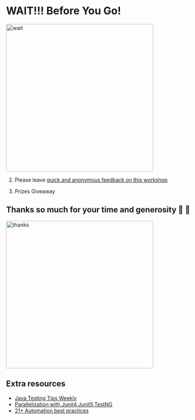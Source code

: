 # WAIT!!! Before You Go!

<img src="https://media.giphy.com/media/fX1JmOTb65KbdDYuGn/giphy.gif" alt="wait" width="400"/>

2. Please leave [quick and anonymous feedback on this workshop](https://docs.google.com/forms/d/e/1FAIpQLSfhKpfdRU9FuqYMfFyqD3GhjdYADzZikjes7boVErWlru4XBA/viewform?usp=sf_link)

3. Prizes Giveaway

## Thanks so much for your time and generosity 🙌 👏

<img src="https://media.giphy.com/media/3oEjHWXddcCOGZNmFO/giphy.gif" alt="thanks" width="400"/>

## Extra resources

- [Java Testing Tips Weekly](https://ultimateqa.ck.page/selenium-java-tips)
- [Parallelization with Junit4,Junit5,TestNG](https://youtu.be/ufccoaURMIc)
- [21+ Automation best practices](https://ultimateqa.com/automation-patterns-antipatterns/)
